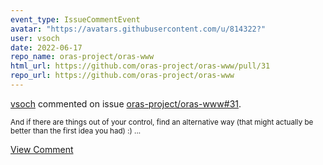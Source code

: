 ```yaml
---
event_type: IssueCommentEvent
avatar: "https://avatars.githubusercontent.com/u/814322?"
user: vsoch
date: 2022-06-17
repo_name: oras-project/oras-www
html_url: https://github.com/oras-project/oras-www/pull/31
repo_url: https://github.com/oras-project/oras-www
---
```


<a href='https://github.com/vsoch' target='_blank'>vsoch</a> commented on issue <a href='https://github.com/oras-project/oras-www/pull/31' target='_blank'>oras-project/oras-www#31</a>.

<small>And if there are things out of your control, find an alternative way (that might actually be better than the first idea you had) :) ...</small>

<a href='https://github.com/oras-project/oras-www/pull/31' target='_blank'>View Comment</a>